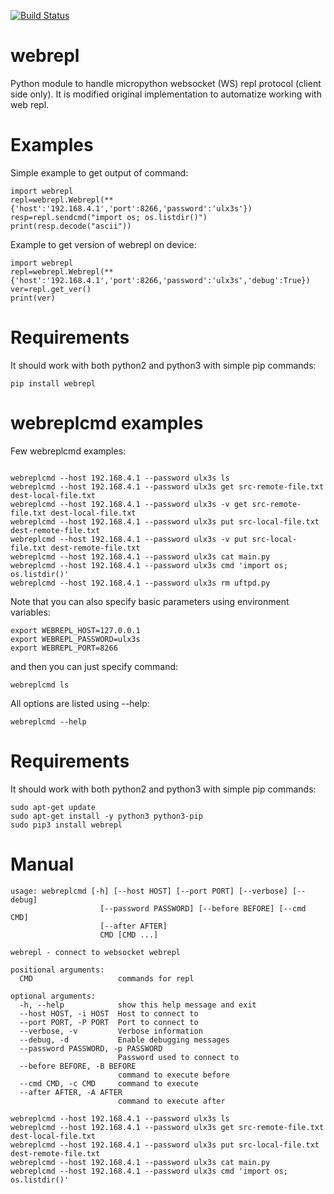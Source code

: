 [![Build Status](https://travis-ci.org/kost/webrepl-python.png)](https://travis-ci.org/kost/webrepl-python)

webrepl
======
Python module to handle micropython websocket (WS) repl protocol (client side only). It is modified original implementation to automatize working with web repl.

Examples
========

Simple example to get output of command:
```
import webrepl
repl=webrepl.Webrepl(**{'host':'192.168.4.1','port':8266,'password':'ulx3s'})
resp=repl.sendcmd("import os; os.listdir()")
print(resp.decode("ascii"))
```

Example to get version of webrepl on device:
```
import webrepl
repl=webrepl.Webrepl(**{'host':'192.168.4.1','port':8266,'password':'ulx3s','debug':True})
ver=repl.get_ver()
print(ver)
```

Requirements
============

It should work with both python2 and python3 with simple pip commands:
```
pip install webrepl
```

webreplcmd examples
========

Few webreplcmd examples:
```

webreplcmd --host 192.168.4.1 --password ulx3s ls
webreplcmd --host 192.168.4.1 --password ulx3s get src-remote-file.txt dest-local-file.txt
webreplcmd --host 192.168.4.1 --password ulx3s -v get src-remote-file.txt dest-local-file.txt
webreplcmd --host 192.168.4.1 --password ulx3s put src-local-file.txt dest-remote-file.txt
webreplcmd --host 192.168.4.1 --password ulx3s -v put src-local-file.txt dest-remote-file.txt
webreplcmd --host 192.168.4.1 --password ulx3s cat main.py
webreplcmd --host 192.168.4.1 --password ulx3s cmd 'import os; os.listdir()'
webreplcmd --host 192.168.4.1 --password ulx3s rm uftpd.py
```

Note that you can also specify basic parameters using environment variables:
```
export WEBREPL_HOST=127.0.0.1
export WEBREPL_PASSWORD=ulx3s
export WEBREPL_PORT=8266
```

and then you can just specify command:
```
webreplcmd ls
```

All options are listed using --help:

```
webreplcmd --help
```

Requirements
============

It should work with both python2 and python3 with simple pip commands:
```
sudo apt-get update
sudo apt-get install -y python3 python3-pip
sudo pip3 install webrepl
```

Manual
======

```
usage: webreplcmd [-h] [--host HOST] [--port PORT] [--verbose] [--debug]
                    [--password PASSWORD] [--before BEFORE] [--cmd CMD]
                    [--after AFTER]
                    CMD [CMD ...]

webrepl - connect to websocket webrepl

positional arguments:
  CMD                   commands for repl

optional arguments:
  -h, --help            show this help message and exit
  --host HOST, -i HOST  Host to connect to
  --port PORT, -P PORT  Port to connect to
  --verbose, -v         Verbose information
  --debug, -d           Enable debugging messages
  --password PASSWORD, -p PASSWORD
                        Password used to connect to
  --before BEFORE, -B BEFORE
                        command to execute before
  --cmd CMD, -c CMD     command to execute
  --after AFTER, -A AFTER
                        command to execute after

webreplcmd --host 192.168.4.1 --password ulx3s ls
webreplcmd --host 192.168.4.1 --password ulx3s get src-remote-file.txt dest-local-file.txt
webreplcmd --host 192.168.4.1 --password ulx3s put src-local-file.txt dest-remote-file.txt
webreplcmd --host 192.168.4.1 --password ulx3s cat main.py
webreplcmd --host 192.168.4.1 --password ulx3s cmd 'import os; os.listdir()'
```
